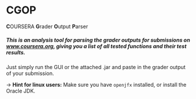 # CGOP
 **C**OURSERA **G**rader **O**utput **P**arser

##### This is an analysis tool for parsing the grader outputs for submissions on www.coursera.org, giving you a list of all tested functions and their test results.
Just simply run the GUI or the attached .jar and paste in the grader output of your submission. 

-> **Hint for linux users:** Make sure you have `openjfx` installed, or install the Oracle JDK.
